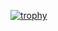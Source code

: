 [![trophy](https://github-profile-trophy.vercel.app/?username=yusufdanis&theme=dracula&margin-w=10&margin-h=10&rank=SECRET,SSS,SS,S,AAA,AA,A,B,C)](https://github.com/ryo-ma/github-profile-trophy)
